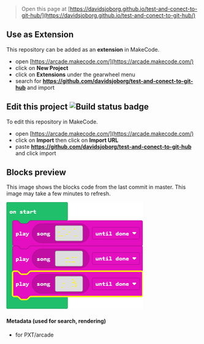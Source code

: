  


> Open this page at [https://davidsjoborg.github.io/test-and-conect-to-git-hub/](https://davidsjoborg.github.io/test-and-conect-to-git-hub/)

## Use as Extension

This repository can be added as an **extension** in MakeCode.

* open [https://arcade.makecode.com/](https://arcade.makecode.com/)
* click on **New Project**
* click on **Extensions** under the gearwheel menu
* search for **https://github.com/davidsjoborg/test-and-conect-to-git-hub** and import

## Edit this project ![Build status badge](https://github.com/davidsjoborg/test-and-conect-to-git-hub/workflows/MakeCode/badge.svg)

To edit this repository in MakeCode.

* open [https://arcade.makecode.com/](https://arcade.makecode.com/)
* click on **Import** then click on **Import URL**
* paste **https://github.com/davidsjoborg/test-and-conect-to-git-hub** and click import

## Blocks preview

This image shows the blocks code from the last commit in master.
This image may take a few minutes to refresh.

![A rendered view of the blocks](https://github.com/davidsjoborg/test-and-conect-to-git-hub/raw/master/.github/makecode/blocks.png)

#### Metadata (used for search, rendering)

* for PXT/arcade
<script src="https://makecode.com/gh-pages-embed.js"></script><script>makeCodeRender("{{ site.makecode.home_url }}", "{{ site.github.owner_name }}/{{ site.github.repository_name }}");</script>
